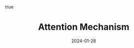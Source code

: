 ---
order: 7
title: Attention Mechanism
date: 2024-01-28
categories: [Machine Learning Techs, Deep Learning]
tags: [Deep Learning, Attention Mechanism, NLP]
math: true
description: >-
  Based on the lecture “Intro. to Deep Learning (2023-2)” by Prof. Seong Man An, Dept. of Data Science, The Grad. School, Kookmin Univ.
image:
  path: /_post_refer_img/DeepLearning/Thumbnail.jpg
---